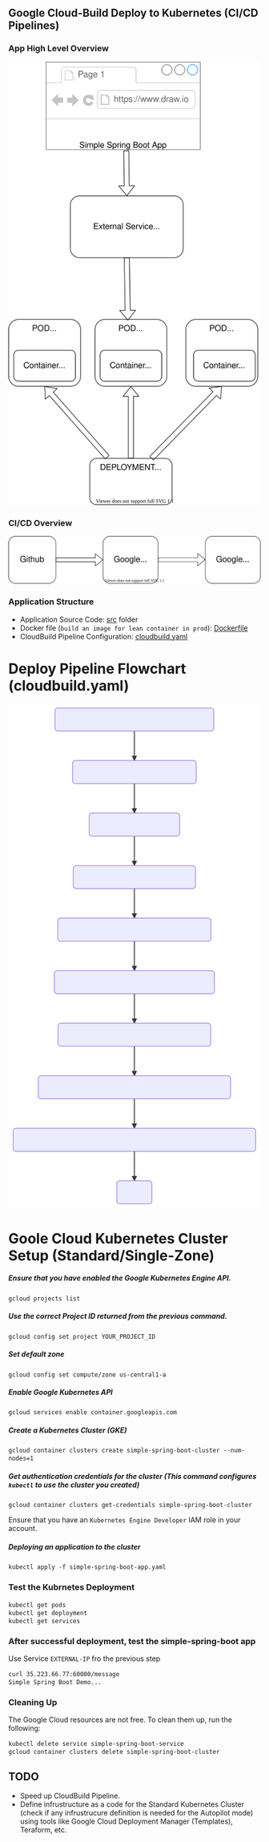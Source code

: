 ## Google Cloud-Build Deploy to Kubernetes (CI/CD Pipelines)

### App High Level Overview
![Kubernetes Deployment with Google Build](https://github.com/igorya7v/gcp-cloud-build-k8s/blob/main/readme-images/Cloud%20Build%20Deployment%20With%20Kubernetes.svg)

### CI/CD Overview
![CI/CD Overview](https://github.com/igorya7v/gcp-cloud-build-k8s/blob/main/readme-images/CI-CD%20Overview.svg)

### Application Structure
- Application Source Code: [src](https://github.com/igorya7v/gcp-cloud-build-k8s/tree/main/src "src") folder
- Docker file (`build an image for lean container in prod`): [Dockerfile](https://github.com/igorya7v/gcp-cloud-build-k8s/blob/main/Dockerfile "Dockerfile")
- CloudBuild Pipeline Configuration: [cloudbuild.yaml](https://github.com/igorya7v/gcp-cloud-build-k8s/blob/main/cloudbuild.yaml "cloudbuild.yaml")


# Deploy Pipeline Flowchart (cloudbuild.yaml)

![Deploy Flow Chart](https://github.com/igorya7v/gcp-cloud-build-k8s/blob/main/readme-images/deploy-flow-chart.svg)
  
  
# Goole Cloud Kubernetes Cluster Setup (Standard/Single-Zone)

##### Ensure that you have enabled the Google Kubernetes Engine API.
```
gcloud projects list
```
##### Use the correct Project ID returned from the previous command.
```
gcloud config set project YOUR_PROJECT_ID
```

##### Set default zone
```
gcloud config set compute/zone us-central1-a
```

##### Enable Google Kubernetes API
```
gcloud services enable container.googleapis.com
```
##### Create a Kubernetes Cluster (GKE)
```
gcloud container clusters create simple-spring-boot-cluster --num-nodes=1
```
##### Get authentication credentials for the cluster (This command configures `kubectl` to use the cluster you created)
```
gcloud container clusters get-credentials simple-spring-boot-cluster
```
Ensure that you have an `Kubernetes Engine Developer` IAM role in your account. 
#####  Deploying an application to the cluster
```
kubectl apply -f simple-spring-boot-app.yaml
```
###  Test the Kubrnetes Deployment
```
kubectl get pods
kubectl get deployment
kubectl get services
```
### After successful deployment, test the simple-spring-boot app
Use Service `EXTERNAL-IP` fro the previous step 
```
curl 35.223.66.77:60000/message
Simple Spring Boot Demo...
```
### Cleaning Up

The Google Cloud resources are not free. To clean them up, run the following:
```
kubectl delete service simple-spring-boot-service
gcloud container clusters delete simple-spring-boot-cluster
```

## TODO
- Speed up CloudBuild Pipeline.
- Define infrustructure as a code for the Standard Kubernetes Cluster (check if any infrustrucure definition is needed for the Autopilot mode) using tools like Google Cloud Deployment Manager (Templates), Teraform, etc.
